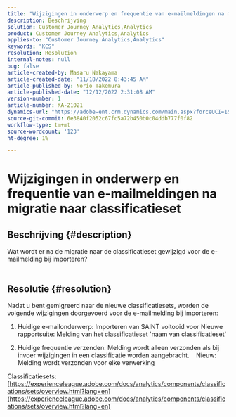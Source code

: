 ```yaml
---
title: "Wijzigingen in onderwerp en frequentie van e-mailmeldingen na migratie naar classificatieset"
description: Beschrijving
solution: Customer Journey Analytics,Analytics
product: Customer Journey Analytics,Analytics
applies-to: "Customer Journey Analytics,Analytics"
keywords: "KCS"
resolution: Resolution
internal-notes: null
bug: false
article-created-by: Masaru Nakayama
article-created-date: "11/18/2022 8:43:45 AM"
article-published-by: Norio Takemura
article-published-date: "12/12/2022 2:31:08 AM"
version-number: 1
article-number: KA-21021
dynamics-url: "https://adobe-ent.crm.dynamics.com/main.aspx?forceUCI=1&pagetype=entityrecord&etn=knowledgearticle&id=cb889f1b-1d67-ed11-9561-6045bd006239"
source-git-commit: 6e3840f2052c67fc5a72b450b0c04ddb777f0f82
workflow-type: tm+mt
source-wordcount: '123'
ht-degree: 1%

---
```


# Wijzigingen in onderwerp en frequentie van e-mailmeldingen na migratie naar classificatieset

## Beschrijving {#description}

Wat wordt er na de migratie naar de classificatieset gewijzigd voor de e-mailmelding bij importeren?
<br> 

## Resolutie {#resolution}


Nadat u bent gemigreerd naar de nieuwe classificatiesets, worden de volgende wijzigingen doorgevoerd voor de e-mailmelding bij importeren:



1. Huidige e-mailonderwerp: Importeren van SAINT voltooid voor Nieuwe rapportsuite: Melding van het classificatieset &#39;naam van classificatieset&#39;

2. Huidige frequentie verzenden: Melding wordt alleen verzonden als bij invoer wijzigingen in een classificatie worden aangebracht.
   Nieuw: Melding wordt verzonden voor elke verwerking

Classificatiesets:
[https://experienceleague.adobe.com/docs/analytics/components/classifications/sets/overview.html?lang=en](https://experienceleague.adobe.com/docs/analytics/components/classifications/sets/overview.html?lang=en)
